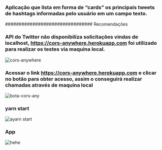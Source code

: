 ### Aplicação que lista em forma de “cards” os principais tweets de hashtags informadas pelo usuário em um campo texto.

################################ Recomendações
### API do Twitter não disponibiliza solicitações vindas de localhost, https://cors-anywhere.herokuapp.com foi utilizado para realizar os testes via maquina local.
![cors-anywhere](https://user-images.githubusercontent.com/53841377/128656443-b506613b-e94e-475f-8af9-a3a6c0d5daf9.png)

### Acessar o link https://cors-anywhere.herokuapp.com e clicar no botão para obter acesso, assim o conseguirá realizar chamadas através de maquina local
![bota-cors-any](https://user-images.githubusercontent.com/53841377/128779915-6df1478c-2ea8-4207-b2dc-51f344724bc1.png)

### yarn start
![ayarn start](https://user-images.githubusercontent.com/53841377/128658579-ec664789-8189-4f98-945e-14ee268a8950.png)

### App
![hehe](https://user-images.githubusercontent.com/53841377/129656621-1046d134-68ab-4996-8d58-fec3482f45c5.png)



